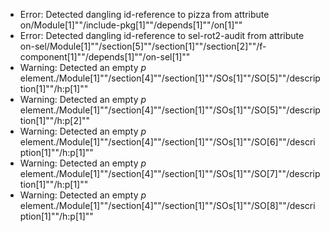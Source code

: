 * Error: Detected dangling id-reference to pizza from attribute
        on/Module[1]""/include-pkg[1]""/depends[1]""/on[1]""
* Error: Detected dangling id-reference to sel-rot2-audit from attribute
        on-sel/Module[1]""/section[5]""/section[1]""/section[2]""/f-component[1]""/depends[1]""/on-sel[1]""
* Warning: Detected an empty _p_ element./Module[1]""/section[4]""/section[1]""/SOs[1]""/SO[5]""/description[1]""/h:p[1]""
* Warning: Detected an empty _p_ element./Module[1]""/section[4]""/section[1]""/SOs[1]""/SO[5]""/description[1]""/h:p[2]""
* Warning: Detected an empty _p_ element./Module[1]""/section[4]""/section[1]""/SOs[1]""/SO[6]""/description[1]""/h:p[1]""
* Warning: Detected an empty _p_ element./Module[1]""/section[4]""/section[1]""/SOs[1]""/SO[7]""/description[1]""/h:p[1]""
* Warning: Detected an empty _p_ element./Module[1]""/section[4]""/section[1]""/SOs[1]""/SO[8]""/description[1]""/h:p[1]""
